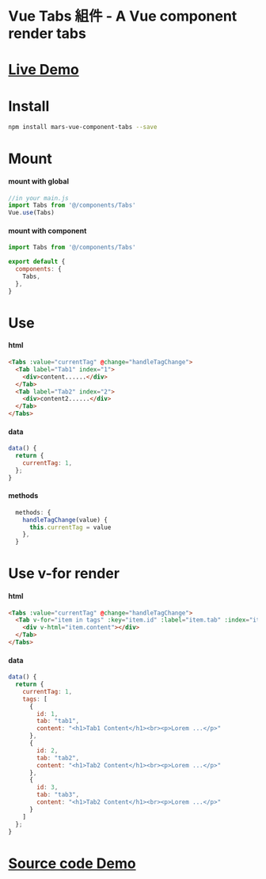 # Vue Tabs 組件 - A Vue component render tabs

# [Live Demo](https://hsimao.github.io/vue-tabs-component/)

# Install

```bash
npm install mars-vue-component-tabs --save
```

# Mount

#### mount with global

```js
//in your main.js
import Tabs from '@/components/Tabs'
Vue.use(Tabs)
```

#### mount with component

```js
import Tabs from '@/components/Tabs'

export default {
  components: {
    Tabs,
  },
}
```

# Use

#### html

```html
<Tabs :value="currentTag" @change="handleTagChange">
  <Tab label="Tab1" index="1">
    <div>content......</div>
  </Tab>
  <Tab label="Tab2" index="2">
    <div>content2......</div>
  </Tab>
</Tabs>
```

#### data

```js
data() {
  return {
    currentTag: 1,
  };
}
```

#### methods

```js
  methods: {
    handleTagChange(value) {
      this.currentTag = value
    },
  }
```

# Use v-for render

#### html

```html
<Tabs :value="currentTag" @change="handleTagChange">
  <Tab v-for="item in tags" :key="item.id" :label="item.tab" :index="item.id">
    <div v-html="item.content"></div>
  </Tab>
</Tabs>
```

#### data

```js
data() {
  return {
    currentTag: 1,
    tags: [
      {
        id: 1,
        tab: "tab1",
        content: "<h1>Tab1 Content</h1><br><p>Lorem ...</p>"
      },
      {
        id: 2,
        tab: "tab2",
        content: "<h1>Tab2 Content</h1><br><p>Lorem ...</p>"
      },
      {
        id: 3,
        tab: "tab3",
        content: "<h1>Tab2 Content</h1><br><p>Lorem ...</p>"
      }
    ]
  };
}

```

# [Source code Demo](https://github.com/hsimao/vue-tabs-component/blob/master/src/App.vue)
